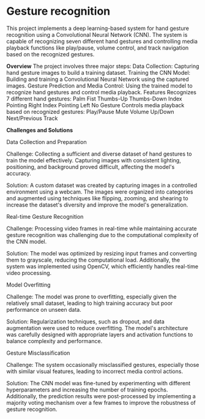 # Gesture recognition 
This project implements a deep learning-based system for hand gesture recognition using a Convolutional Neural Network (CNN). The system is capable of recognizing seven different hand gestures and controlling media playback functions like play/pause, volume control, and track navigation based on the recognized gestures.

**Overview**
The project involves three major steps:
Data Collection: Capturing hand gesture images to build a training dataset.
Training the CNN Model: Building and training a Convolutional Neural Network using the captured images.
Gesture Prediction and Media Control: Using the trained model to recognize hand gestures and control media playback.
Features
Recognizes 7 different hand gestures:
Palm
Fist
Thumbs-Up
Thumbs-Down
Index Pointing Right
Index Pointing Left
No Gesture
Controls media playback based on recognized gestures:
Play/Pause
Mute
Volume Up/Down
Next/Previous Track

**Challenges and Solutions**

Data Collection and Preparation

Challenge: Collecting a sufficient and diverse dataset of hand gestures to train the model effectively. Capturing images with consistent lighting, positioning, and background proved difficult, affecting the model's accuracy.

Solution: A custom dataset was created by capturing images in a controlled environment using a webcam. The images were organized into categories and augmented using techniques like flipping, zooming, and shearing to increase the dataset's diversity and improve the model's generalization.

Real-time Gesture Recognition

Challenge: Processing video frames in real-time while maintaining accurate gesture recognition was challenging due to the computational complexity of the CNN model.

Solution: The model was optimized by resizing input frames and converting them to grayscale, reducing the computational load. Additionally, the system was implemented using OpenCV, which efficiently handles real-time video processing.

Model Overfitting

Challenge: The model was prone to overfitting, especially given the relatively small dataset, leading to high training accuracy but poor performance on unseen data.

Solution: Regularization techniques, such as dropout, and data augmentation were used to reduce overfitting. The model's architecture was carefully designed with appropriate layers and activation functions to balance complexity and performance.

Gesture Misclassification

Challenge: The system occasionally misclassified gestures, especially those with similar visual features, leading to incorrect media control actions.

Solution: The CNN model was fine-tuned by experimenting with different hyperparameters and increasing the number of training epochs. Additionally, the prediction results were post-processed by implementing a majority voting mechanism over a few frames to improve the robustness of gesture recognition.
 
